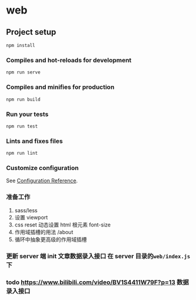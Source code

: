# web

## Project setup

```
npm install
```

### Compiles and hot-reloads for development

```
npm run serve
```

### Compiles and minifies for production

```
npm run build
```

### Run your tests

```
npm run test
```

### Lints and fixes files

```
npm run lint
```

### Customize configuration

See [Configuration Reference](https://cli.vuejs.org/config/).

### 准备工作

1. sass/less
2. 设置 viewport
3. css reset 动态设置 html 根元素 font-size
4. 作用域插槽的用法 /about
5. 循环中抽象更高级的作用域插槽

### 更新 server 端 init 文章数据录入接口 在 server 目录的`web/index.js` 下

### todo https://www.bilibili.com/video/BV1S4411W79F?p=13 数据录入接口
